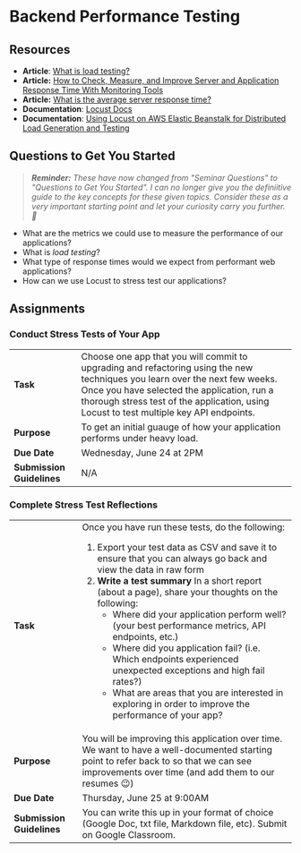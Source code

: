 # Backend Performance Testing  

## Resources
* **Article**: [What is load testing?](https://stackify.com/what-is-load-testing/)
* **Article:** [How to Check, Measure, and Improve Server and Application Response Time With Monitoring Tools](https://www.dnsstuff.com/response-time-monitoring)
* **Article:** [What is the average server response time?](https://www.littledata.io/average/server-response-time)
* **Documentation**: [Locust Docs](https://locust.io/)
* **Documentation**: [Using Locust on AWS Elastic Beanstalk for Distributed Load Generation and Testing](https://aws.amazon.com/blogs/devops/using-locust-on-aws-elastic-beanstalk-for-distributed-load-generation-and-testing/)

## Questions to Get You Started
> _**Reminder:** These have now changed from "Seminar Questions" to "Questions to Get You Started". I can no longer give you the definiitive guide to the key concepts for these given topics. Consider these as a very important starting point and let your curiosity carry you further. 🙂_ 
* What are the metrics we could use to measure the performance of our applications?
* What is _load testing_?
* What type of response times would we expect from performant web applications?
* How can we use Locust to stress test our applications? 

## Assignments
### Conduct Stress Tests of Your App
|     |     |
| --- | --- |
| **Task** | Choose one app that you will commit to upgrading and refactoring using the new techniques you learn over the next few weeks. Once you have selected the application, run a thorough stress test of the application, using Locust to test multiple key API endpoints.|
| **Purpose** |  To get an initial guauge of how your application performs under heavy load. |
| **Due Date** | Wednesday, June 24 at 2PM |
| **Submission Guidelines** | N/A |

### Complete Stress Test Reflections
|     |     |
| --- | --- |
| **Task** | Once you have run these tests, do the following:<ol><li>Export your test data as CSV and save it to ensure that you can always go back and view the data in raw form</li><li>**Write a test summary** In a short report (about a page), share your thoughts on the following: <ul><li>Where did your application perform well? (your best performance metrics, API endpoints, etc.)</li><li>Where did you application fail? (i.e. Which endpoints experienced unexpected exceptions and high fail rates?)</li><li>What are areas that you are interested in exploring in order to improve the performance of your app?</li></ul></li></ol> |
| **Purpose** | You will be improving this application over time. We want to have a well-documented starting point to refer back to so that we can see improvements over time (and add them to our resumes 😉)|
| **Due Date** | Thursday, June 25 at 9:00AM |
| **Submission Guidelines** | You can write this up in your format of choice (Google Doc, txt file, Markdown file, etc). Submit on Google Classroom. |
